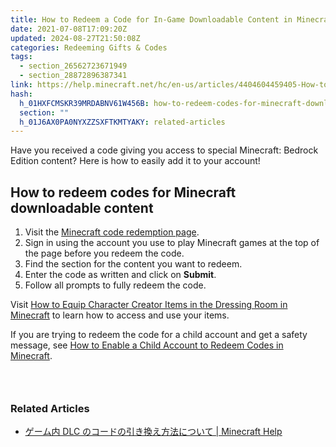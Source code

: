 ```yaml
---
title: How to Redeem a Code for In-Game Downloadable Content in Minecraft
date: 2021-07-08T17:09:20Z
updated: 2024-08-27T21:50:08Z
categories: Redeeming Gifts & Codes
tags:
  - section_26562723671949
  - section_28872896387341
link: https://help.minecraft.net/hc/en-us/articles/4404604459405-How-to-Redeem-a-Code-for-In-Game-Downloadable-Content-in-Minecraft
hash:
  h_01HXFCMSKR39MRDABNV61W456B: how-to-redeem-codes-for-minecraft-downloadable-content
  section: ""
  h_01J6AX0PA0NYXZZSXFTKMTYAKY: related-articles
---
```


Have you received a code giving you access to special Minecraft: Bedrock Edition content? Here is how to easily add it to your account!

## How to redeem codes for Minecraft downloadable content

1.  Visit the [Minecraft code redemption page](https://www.minecraft.net/en-us/redeem).
2.  Sign in using the account you use to play Minecraft games at the top of the page before you redeem the code.
3.  Find the section for the content you want to redeem.
4.  Enter the code as written and click on **Submit**.
5.  Follow all prompts to fully redeem the code.

Visit [How to Equip Character Creator Items in the Dressing Room in Minecraft](https://help.minecraft.net/hc/en-us/articles/26601238964621-How-to-Equip-Character-Creator-Items-in-the-Dressing-Room-in-Minecraft) to learn how to access and use your items.

If you are trying to redeem the code for a child account and get a safety message, see [How to Enable a Child Account to Redeem Codes in Minecraft](../Account-Settings/How-to-Enable-a-Child-Account-to-Redeem-Codes-in-Minecraft.md).

###  

### Related Articles

- <u>[ゲーム内 DLC のコードの引き換え方法について \| Minecraft Help](./DLC.md)</u>
